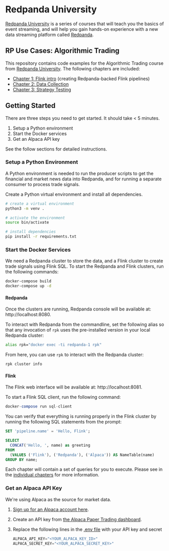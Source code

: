 # Redpanda University
[Redpanda University][rpu] is a series of courses that will teach you the basics of event streaming, and will help you gain hands-on experience with a new data streaming platform called [Redpanda][rp].

## RP Use Cases: Algorithmic Trading
This repository contains code examples for the Algorithmic Trading course from [Redpanda University][rpu]. The following chapters are included:

- [Chapter 1: Flink intro][flink-intro] (creating Redpanda-backed Flink pipelines)
- [Chapter 2: Data Collection][data-collection]
- [Chapter 3: Strategy Testing][strategy-testing]


[rp]: https://redpanda.com/
[rpu]: https://university.redpanda.com/

[flink-intro]: /01-flink-intro
[data-collection]: /02-data-collection
[strategy-testing]: /03-strategy-testing

## Getting Started
There are three steps you need to get started. It should take < 5 minutes.

1. Setup a Python environment
2. Start the Docker services
3. Get an Alpaca API key

See the follow sections for detailed instructions.

### Setup a Python Environment
A Python environment is needed to run the producer scripts to get the financial and market news data into Redpanda, and for running a separate consumer to process trade signals.

Create a Python virtual environment and install all dependencies.
```sh
# create a virtual environment
python3 -m venv .

# activate the environment
source bin/activate

# install dependencies
pip install -r requirements.txt
```

### Start the Docker Services
We need a Redpanda cluster to store the data, and a Flink cluster to create trade signals using Flink SQL. To start the Redpanda and Flink clusters, run the following commands:

```sh
docker-compose build
docker-compose up -d
```

#### Redpanda
Once the clusters are running, Redpanda console will be available at: http://localhost:8080.

To interact with Redpanda from the commandline, set the following alias so that any invocation of `rpk` uses the pre-installed version in your local Redpanda cluster:

```sh
alias rpk="docker exec -ti redpanda-1 rpk"
```

From here, you can use `rpk` to interact with the Redpanda cluster:

```sh
rpk cluster info
```

#### Flink
The Flink web interface will be available at: http://localhost:8081.

To start a Flink SQL client, run the following command:

```sql
docker-compose run sql-client
```

You can verify that everything is running properly in the Flink cluster by running the following SQL statements from the prompt:

```sql
SET 'pipeline.name' = 'Hello, Flink';

SELECT
  CONCAT('Hello, ', name) as greeting
FROM
  (VALUES ('Flink'), ('Redpanda'), ('Alpaca')) AS NameTable(name)
GROUP BY name;
```

Each chapter will contain a set of queries for you to execute. Please see in the [individual chapters](#rp-use-cases-algorithmic-trading) for more information.

### Get an Alpaca API Key
We're using Alpaca as the source for market data.

1. [Sign up for an Alpaca account here][alpaca-signup].
2. Create an API key from [the Alpaca Paper Trading dashboard][alpaca-paper-trading].
3. Replace the following lines in the [.env file](.env) with your API key and secret

    ```python
    ALPACA_API_KEY="<YOUR_ALPACA_KEY_ID>"
    ALPACA_SECRET_KEY="<YOUR_ALPACA_SECRET_KEY>"
    ```

[alpaca-signup]: https://alpaca.markets/
[alpaca-paper-trading]: https://app.alpaca.markets/paper/dashboard/overview
[python]: https://www.python.org/downloads/
